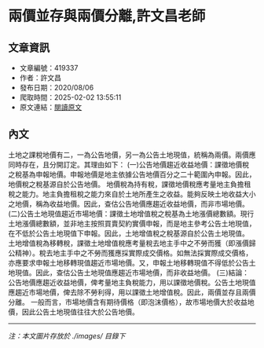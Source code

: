 # 兩價並存與兩價分離,許文昌老師

## 文章資訊
- 文章編號：419337
- 作者：許文昌
- 發布日期：2020/08/06
- 爬取時間：2025-02-02 13:55:11
- 原文連結：[閱讀原文](https://real-estate.get.com.tw/Columns/detail.aspx?no=419337)

## 內文
土地之課稅地價有二，一為公告地價，另一為公告土地現值，統稱為兩價。兩價應同時存在，且分開訂定。其理由如下：
(一)公告地價趨近收益地價：課徵地價稅之稅基為申報地價。申報地價是地主依據公告地價百分之二十範圍內申報。因此，地價稅之稅基源自於公告地價。
地價稅為持有稅，課徵地價稅應考量地主負擔租稅之能力。地主負擔租稅之能力來自於土地所產生之收益。能夠反映土地收益大小之地價，稱為收益地價。因此，查估公告地價應趨近收益地價，而非市場地價。
(二)公告土地現值趨近市場地價：課徵土地增值稅之稅基為土地漲價總數額。現行土地漲價總數額，並非地主按照買賣契約實價申報，而是地主參考公告土地現值，在不低於公告土地現值下申報。因此，土地增值稅之稅基源自於公告土地現值。
土地增值稅為移轉稅，課徵土地增值稅應考量稅去地主手中之不勞而獲（即漲價歸公精神）。稅去地主手中之不勞而獲應採實際成交價格。如無法採實際成交價格，亦應要求申報土地移轉現值趨近市場地價。又，申報土地移轉現值不得低於公告土地現值。因此，查估公告土地現值應趨近市場地價，而非收益地價。
(三)結論：公告地價應趨近收益地價，俾考量地主負稅能力，用以課徵地價稅。公告土地現值應趨近市場地價，俾去除不勞利得，用以課徵土地增值稅。因此，兩價並存且兩價分離。
一般而言，市場地價含有期待價格（即泡沫價格），故市場地價大於收益地價，因此公告土地現值往往大於公告地價。

---
*注：本文圖片存放於 ./images/ 目錄下*
